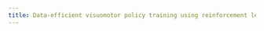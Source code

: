 ```yaml
---
title: Data-efficient visuomotor policy training using reinforcement learning and generative models.
---
```

